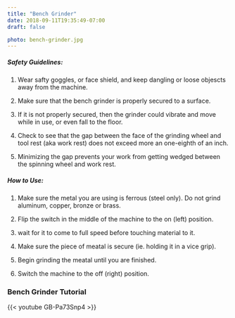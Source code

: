 ```yaml
---
title: "Bench Grinder"
date: 2018-09-11T19:35:49-07:00
draft: false

photo: bench-grinder.jpg
---
```


##### Safety Guidelines:
1. Wear safty goggles, or face shield, and keep dangling or loose objescts away from the machine. 

2. Make sure that the bench grinder is properly secured to a surface. 

3. If it is not properly secured, then the grinder could vibrate and move while in use, or even fall to the floor.

4. Check to see that the gap between the face of the grinding wheel and tool rest (aka work rest) does not exceed more an one-eighth of an inch.

5. Minimizing the gap prevents your work from getting wedged between the spinning   wheel and work rest.



##### How to Use:
1. Make sure the metal you are using is ferrous (steel only). Do not grind aluminum, copper, bronze or brass.

2. Flip the switch in the middle of the machine to the on (left) position.

3. wait for it to come to full speed before touching material to it.

4. Make sure the piece of meatal is secure (ie. holding it in a vice grip).

5. Begin grinding the meatal until you are finished.

6. Switch the machine to the off (right) position.

### Bench Grinder Tutorial
{{< youtube GB-Pa73Snp4 >}}